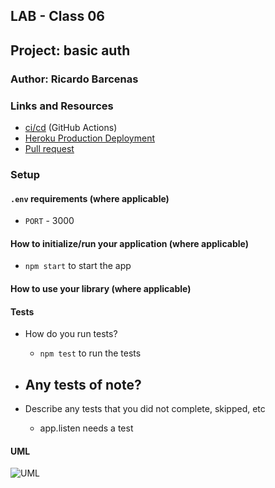 ## LAB - Class 06

## Project: basic auth

### Author: Ricardo Barcenas

### Links and Resources

- [ci/cd]() (GitHub Actions)
- [Heroku Production Deployment]()
- [Pull request]()

### Setup

#### `.env` requirements (where applicable)

- `PORT` - 3000

#### How to initialize/run your application (where applicable)

- `npm start` to start the app

#### How to use your library (where applicable)

#### Tests

- How do you run tests?
  -  `npm test` to run the tests
- Any tests of note?
  - 

- Describe any tests that you did not complete, skipped, etc
  - app.listen needs a test

#### UML

![UML](assets/)